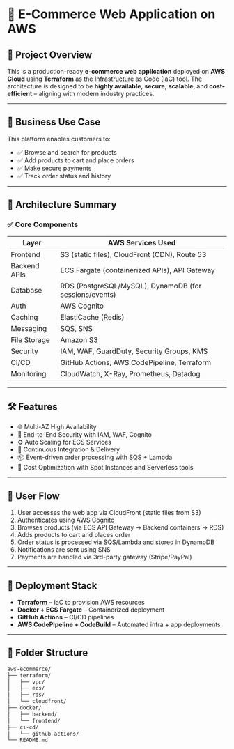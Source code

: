 # 🚀 E-Commerce Web Application on AWS

## 📌 Project Overview

This is a production-ready **e-commerce web application** deployed on **AWS Cloud** using **Terraform** as the Infrastructure as Code (IaC) tool. The architecture is designed to be **highly available**, **secure**, **scalable**, and **cost-efficient** – aligning with modern industry practices.

---

## 🎯 Business Use Case

This platform enables customers to:

- ✅ Browse and search for products
- ✅ Add products to cart and place orders
- ✅ Make secure payments
- ✅ Track order status and history

---

## 🧱 Architecture Summary

### ✅ Core Components

| Layer         | AWS Services Used                                      |
|---------------|--------------------------------------------------------|
| Frontend      | S3 (static files), CloudFront (CDN), Route 53          |
| Backend APIs  | ECS Fargate (containerized APIs), API Gateway          |
| Database      | RDS (PostgreSQL/MySQL), DynamoDB (for sessions/events)|
| Auth          | AWS Cognito                                            |
| Caching       | ElastiCache (Redis)                                    |
| Messaging     | SQS, SNS                                               |
| File Storage  | Amazon S3                                              |
| Security      | IAM, WAF, GuardDuty, Security Groups, KMS             |
| CI/CD         | GitHub Actions, AWS CodePipeline, Terraform            |
| Monitoring    | CloudWatch, X-Ray, Prometheus, Datadog                 |

---

## 🛠️ Features

- 🌐 Multi-AZ High Availability
- 🔐 End-to-End Security with IAM, WAF, Cognito
- ⚙️ Auto Scaling for ECS Services
- 🚀 Continuous Integration & Delivery
- 📦 Event-driven order processing with SQS + Lambda
- 💸 Cost Optimization with Spot Instances and Serverless tools

---

## 🔄 User Flow

1. User accesses the web app via CloudFront (static files from S3)
2. Authenticates using AWS Cognito
3. Browses products (via ECS API Gateway → Backend containers → RDS)
4. Adds products to cart and places order
5. Order status is processed via SQS/Lambda and stored in DynamoDB
6. Notifications are sent using SNS
7. Payments are handled via 3rd-party gateway (Stripe/PayPal)

---

## 🧾 Deployment Stack

- **Terraform** – IaC to provision AWS resources
- **Docker + ECS Fargate** – Containerized deployment
- **GitHub Actions** – CI/CD pipelines
- **AWS CodePipeline + CodeBuild** – Automated infra + app deployments

---

## 📁 Folder Structure

```bash
aws-ecommerce/
├── terraform/
│   ├── vpc/
│   ├── ecs/
│   ├── rds/
│   └── cloudfront/
├── docker/
│   ├── backend/
│   └── frontend/
├── ci-cd/
│   └── github-actions/
└── README.md
